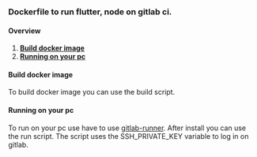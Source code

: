 ### Dockerfile to run flutter, node on gitlab ci.

#### Overview
1. **[Build docker image](#build-docker-image)**
2. **[Running on your pc](#running-on-your-pc)**

#### Build docker image
To build docker image you can use the build script.

#### Running on your pc
To run on your pc use have to use [gitlab-runner](https://docs.gitlab.com/runner/). After install you can use the run script.
The script uses the SSH_PRIVATE_KEY variable to log in on gitlab.
